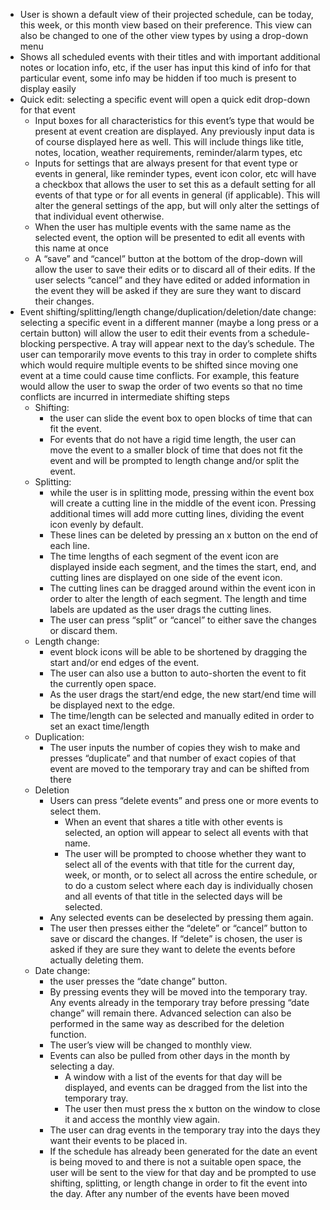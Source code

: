   * User is shown a default view of their projected schedule, can be today, this week, or this month view based on their preference. This view can also be changed to one of the other view types by using a drop-down menu
  * Shows all scheduled events with their titles and with important additional notes or location info, etc, if the user has input this kind of info for that particular event, some info may be hidden if too much is present to display easily
  * Quick edit: selecting a specific event will open a quick edit drop-down for that event
    * Input boxes for all characteristics for this event’s type that would be present at event creation are displayed. Any previously input data is of course displayed here as well. This will include things like title, notes, location, weather requirements, reminder/alarm types, etc
    * Inputs for settings that are always present for that event type or events in general, like reminder types, event icon color, etc will have a checkbox that allows the user to set this as a default setting for all events of that type or for all events in general (if applicable). This will alter the general settings of the app, but will only alter the settings of that individual event otherwise.
    * When the user has multiple events with the same name as the selected event, the option will be presented to edit all events with this name at once
    * A “save” and “cancel” button at the bottom of the drop-down will allow the user to save their edits or to discard all of their edits. If the user selects “cancel” and they have edited or added information in the event they will be asked if they are sure they want to discard their changes.
  * Event shifting/splitting/length change/duplication/deletion/date change: selecting a specific event in a different manner (maybe a long press or a certain button) will allow the user to edit their events from a schedule-blocking perspective. A tray will appear next to the day’s schedule. The user can temporarily move events to this tray in order to complete shifts which would require multiple events to be shifted since moving one event at a time could cause time conflicts. For example, this feature would allow the user to swap the order of two events so that no time conflicts are incurred in intermediate shifting steps
    * Shifting: 
      * the user can slide the event box to open blocks of time that can fit the event. 
      * For events that do not have a rigid time length, the user can move the event to a smaller block of time that does not fit the event and will be prompted to length change and/or split the event.
    * Splitting: 
      * while the user is in splitting mode, pressing within the event box will create a cutting line in the middle of the event icon. Pressing additional times will add more cutting lines, dividing the event icon evenly by default. 
      * These lines can be deleted by pressing an x button on the end of each line. 
      * The time lengths of each segment of the event icon are displayed inside each segment, and the times the start, end, and cutting lines are displayed on one side of the event icon. 
      * The cutting lines can be dragged around within the event icon in order to alter the length of each segment. The length and time labels are updated as the user drags the cutting lines. 
      * The user can press “split” or “cancel” to either save the changes or discard them.
    * Length change: 
      * event block icons will be able to be shortened by dragging the start and/or end edges of the event. 
      * The user can also use a button to auto-shorten the event to fit the currently open space. 
      * As the user drags the start/end edge, the new start/end time will be displayed next to the edge. 
      * The time/length can be selected and manually edited in order to set an exact time/length
    * Duplication: 
      * The user inputs the number of copies they wish to make and presses “duplicate” and that number of exact copies of that event are moved to the temporary tray and can be shifted from there
    * Deletion
      * Users can press “delete events” and press one or more events to select them. 
        * When an event that shares a title with other events is selected, an option will appear to select all events with that name. 
        * The user will be prompted to choose whether they want to select all of the events with that title for the current day, week, or month, or to select all across the entire schedule, or to do a custom select where each day is individually chosen and all events of that title in the selected days will be selected. 
      * Any selected events can be deselected by pressing them again. 
      * The user then presses either the “delete” or “cancel” button to save or discard the changes. If “delete” is chosen, the user is asked if they are sure they want to delete the events before actually deleting them.
    * Date change: 
      * the user presses the “date change” button. 
      * By pressing events they will be moved into the temporary tray. Any events already in the temporary tray before pressing “date change” will remain there. Advanced selection can also be performed in the same way as described for the deletion function. 
      * The user’s view will be changed to monthly view. 
      * Events can also be pulled from other days in the month by selecting a day. 
        * A window with a list of the events for that day will be displayed, and events can be dragged from the list into the temporary tray. 
        * The user then must press the x button on the window to close it and access the monthly view again. 
      * The user can drag events in the temporary tray into the days they want their events to be placed in. 
      * If the schedule has already been generated for the date an event is being moved to and there is not a suitable open space, the user will be sent to the view for that day and be prompted to use shifting, splitting, or length change in order to fit the event into the day. After any number of the events have been moved

